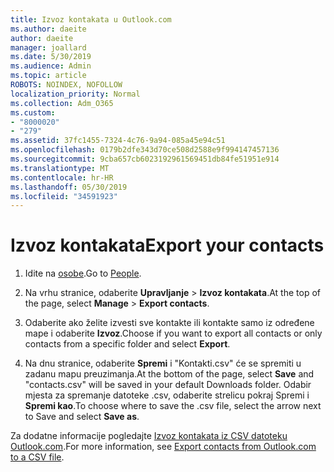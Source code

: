 ```yaml
---
title: Izvoz kontakata u Outlook.com
ms.author: daeite
author: daeite
manager: joallard
ms.date: 5/30/2019
ms.audience: Admin
ms.topic: article
ROBOTS: NOINDEX, NOFOLLOW
localization_priority: Normal
ms.collection: Adm_O365
ms.custom:
- "8000020"
- "279"
ms.assetid: 37fc1455-7324-4c76-9a94-085a45e94c51
ms.openlocfilehash: 0179b2dfe343d70ce508d2588e9f994147457136
ms.sourcegitcommit: 9cba657cb6023192961569451db84fe51951e914
ms.translationtype: MT
ms.contentlocale: hr-HR
ms.lasthandoff: 05/30/2019
ms.locfileid: "34591923"
---
```

# <a name="export-your-contacts"></a><span data-ttu-id="02072-102">Izvoz kontakata</span><span class="sxs-lookup"><span data-stu-id="02072-102">Export your contacts</span></span>

1. <span data-ttu-id="02072-103">Idite na [osobe](https://outlook.live.com/people/).</span><span class="sxs-lookup"><span data-stu-id="02072-103">Go to [People](https://outlook.live.com/people/).</span></span>

2. <span data-ttu-id="02072-104">Na vrhu stranice, odaberite **Upravljanje** \> **Izvoz kontakata**.</span><span class="sxs-lookup"><span data-stu-id="02072-104">At the top of the page, select **Manage** \> **Export contacts**.</span></span>

3. <span data-ttu-id="02072-105">Odaberite ako želite izvesti sve kontakte ili kontakte samo iz određene mape i odaberite **Izvoz**.</span><span class="sxs-lookup"><span data-stu-id="02072-105">Choose if you want to export all contacts or only contacts from a specific folder and select **Export**.</span></span>

4. <span data-ttu-id="02072-106">Na dnu stranice, odaberite **Spremi** i "Kontakti.csv" će se spremiti u zadanu mapu preuzimanja.</span><span class="sxs-lookup"><span data-stu-id="02072-106">At the bottom of the page, select **Save** and "contacts.csv" will be saved in your default Downloads folder.</span></span> <span data-ttu-id="02072-107">Odabir mjesta za spremanje datoteke .csv, odaberite strelicu pokraj Spremi i **Spremi kao**.</span><span class="sxs-lookup"><span data-stu-id="02072-107">To choose where to save the .csv file, select the arrow next to Save and select **Save as**.</span></span>

<span data-ttu-id="02072-108">Za dodatne informacije pogledajte [Izvoz kontakata iz CSV datoteku Outlook.com](https://go.microsoft.com/fwlink/p/?linkid=873137).</span><span class="sxs-lookup"><span data-stu-id="02072-108">For more information, see [Export contacts from Outlook.com to a CSV file](https://go.microsoft.com/fwlink/p/?linkid=873137).</span></span>